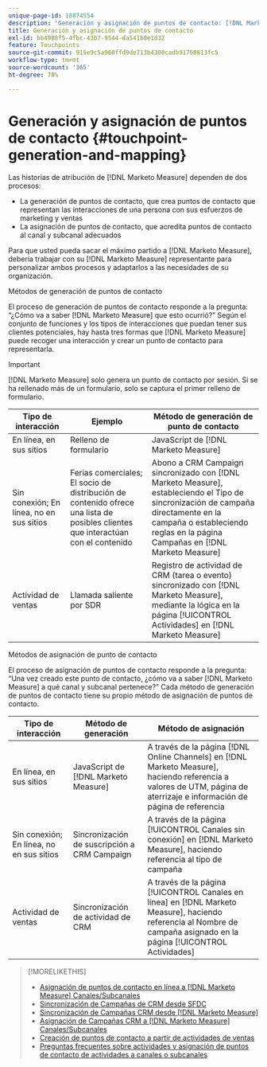 ```yaml
---
unique-page-id: 18874554
description: 'Generación y asignación de puntos de contacto: [!DNL Marketo Measure]'
title: Generación y asignación de puntos de contacto
exl-id: bb4988f5-4fbc-43b7-9544-da541b8e1d32
feature: Touchpoints
source-git-commit: 915e9c5a968ffd9de713b4308cadb91768613fc5
workflow-type: tm+mt
source-wordcount: '365'
ht-degree: 78%

---
```


# Generación y asignación de puntos de contacto {#touchpoint-generation-and-mapping}

Las historias de atribución de [!DNL Marketo Measure] dependen de dos procesos:

* La generación de puntos de contacto, que crea puntos de contacto que representan las interacciones de una persona con sus esfuerzos de marketing y ventas
* La asignación de puntos de contacto, que acredita puntos de contacto al canal y subcanal adecuados

Para que usted pueda sacar el máximo partido a [!DNL Marketo Measure], debería trabajar con su [!DNL Marketo Measure] representante para personalizar ambos procesos y adaptarlos a las necesidades de su organización.

Métodos de generación de puntos de contacto

El proceso de generación de puntos de contacto responde a la pregunta: “¿Cómo va a saber [!DNL Marketo Measure] que esto ocurrió?” Según el conjunto de funciones y los tipos de interacciones que puedan tener sus clientes potenciales, hay hasta tres formas que [!DNL Marketo Measure] puede recoger una interacción y crear un punto de contacto para representarla.

>[!IMPORTANT]
>
>[!DNL Marketo Measure] solo genera un punto de contacto por sesión. Si se ha rellenado más de un formulario, solo se captura el primer relleno de formulario.

| **Tipo de interacción** | **Ejemplo** | **Método de generación de punto de contacto** |
|---|---|---|
| En línea, en sus sitios | Relleno de formulario | JavaScript de [!DNL Marketo Measure] |
| Sin conexión; En línea, no en sus sitios | Ferias comerciales; El socio de distribución de contenido ofrece una lista de posibles clientes que interactúan con el contenido | Abono a CRM Campaign sincronizado con [!DNL Marketo Measure], estableciendo el Tipo de sincronización de campaña directamente en la campaña o estableciendo reglas en la página Campañas en [!DNL Marketo Measure] |
| Actividad de ventas | Llamada saliente por SDR | Registro de actividad de CRM (tarea o evento) sincronizado con [!DNL Marketo Measure], mediante la lógica en la página [!UICONTROL Actividades] en [!DNL Marketo Measure] |

Métodos de asignación de punto de contacto

El proceso de asignación de puntos de contacto responde a la pregunta: “Una vez creado este punto de contacto, ¿cómo va a saber [!DNL Marketo Measure] a qué canal y subcanal pertenece?” Cada método de generación de puntos de contacto tiene su propio método de asignación de puntos de contacto.

| **Tipo de interacción** | **Método de generación** | **Método de asignación** |
|---|---|---|
| En línea, en sus sitios | JavaScript de [!DNL Marketo Measure] | A través de la página [!DNL Online Channels] en [!DNL Marketo Measure], haciendo referencia a valores de UTM, página de aterrizaje e información de página de referencia |
| Sin conexión; En línea, no en sus sitios | Sincronización de suscripción a CRM Campaign | A través de la página [!UICONTROL Canales sin conexión] en [!DNL Marketo Measure], haciendo referencia al tipo de campaña |
| Actividad de ventas | Sincronización de actividad de CRM | A través de la página [!UICONTROL Canales en línea] en [!DNL Marketo Measure], haciendo referencia al Nombre de campaña asignado en la página [!UICONTROL Actividades] |

>[!MORELIKETHIS]
>
>* [Asignación de puntos de contacto en línea a [!DNL Marketo Measure] Canales/Subcanales](/help/channel-tracking-and-setup/online-channels/online-custom-channel-setup.md)
>* [Sincronización de Campañas de CRM desde SFDC](/help/channel-tracking-and-setup/offline-channels/legacy-processes/syncing-offline-campaigns.md)
>* [Sincronización de Campañas CRM desde [!DNL Marketo Measure]](/help/channel-tracking-and-setup/offline-channels/custom-campaign-sync.md)
>* [Asignación de Campañas CRM a [!DNL Marketo Measure] Canales/Subcanales](/help/channel-tracking-and-setup/offline-channels/offline-custom-channel-setup.md)
>* [Creación de puntos de contacto a partir de actividades de ventas](/help/advanced-marketo-measure-features/activities-attribution/salesforce-activities-attribution.md)
>* [Preguntas frecuentes sobre actividades y asignación de puntos de contacto de actividades a canales o subcanales](/help/advanced-marketo-measure-features/activities-attribution/activities-attribution-faq.md)


